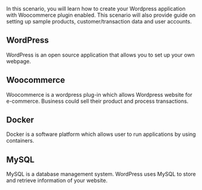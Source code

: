 In this scenario, you will learn how to create your Wordpress application with Woocommerce plugin enabled. This scenario will also provide guide on setting up sample products, customer/transaction data and user accounts.

## WordPress
WordPress is an open source application that allows you to set up your own webpage.

## Woocommerce
Woocommerce is a wordpress plug-in which allows Wordpress website for e-commerce. Business could sell their product and process transactions.

## Docker
Docker is a software platform which allows user to run applications by using containers.

## MySQL
MySQL is a database management system. WordPress uses MySQL to store and retrieve information of your website.